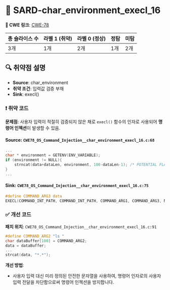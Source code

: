 # 📁 SARD-char_environment_execl_16

**🔗 CWE 링크**: [CWE-78](https://cwe.mitre.org/data/definitions/78.html)

| 총 슬라이스 수 | 라벨 1 (취약) | 라벨 0 (정상) | 정탐 | 미탐 |
| -------- | --------- | --------- | -- | -- |
| 3개       | 1개        | 2개        | 1개 | 2개 |


## 🔍 취약점 설명
* **Source**: char_environment
* **취약 조건**: 입력값 검증 부재
* **Sink**: execl()

### ❗️ 취약 코드
**문제점**:
사용자 입력이 적절히 검증되지 않은 채로 `execl()` 함수의 인자로 사용되어 **명령어 인젝션**이 발생할 수 있음.

#### Source: `CWE78_OS_Command_Injection__char_environment_execl_16.c:68`
```c
...
char * environment = GETENV(ENV_VARIABLE);
if (environment != NULL){
    strncat(data+dataLen, environment, 100-dataLen-1); /* POTENTIAL FLAW */
}
...
```

#### Sink: `CWE78_OS_Command_Injection__char_environment_execl_16.c:75`
```c
#define COMMAND_ARG3 data
EXECL(COMMAND_INT_PATH, COMMAND_INT_PATH, COMMAND_ARG1, COMMAND_ARG3, NULL); /* POTENTIAL FLAW */
```

### ✅ 개선 코드

**패치 위치**: `CWE78_OS_Command_Injection__char_environment_execl_16.c:91`

```c
#define COMMAND_ARG2 "ls "
char dataBuffer[100] = COMMAND_ARG2;
data = dataBuffer;
...
strcat(data, "*.*");
```

**개선 방법**:

* 사용자 입력 대신 미리 정의된 안전한 문자열을 사용하여, 명령어 인자로의 사용자 입력 전달을 차단함으로써 명령어 인젝션을 방지합니다.